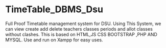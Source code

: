 # TimeTable_DBMS_Dsu
Full Proof Timetable management system for DSU.
Using This System, we can view create add delete teachers classes periods and allot classes without clashes.
This is based on HTML,JS CSS BOOTSTRAP ,PHP AND MYSQL. 
Use and run on Xampp for easy uses.
